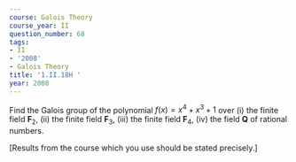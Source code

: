 ```yaml
---
course: Galois Theory
course_year: II
question_number: 68
tags:
- II
- '2008'
- Galois Theory
title: '1.II.18H '
year: 2008
---
```



Find the Galois group of the polynomial $f(x)=x^{4}+x^{3}+1$ over
(i) the finite field $\mathbf{F}_{2}$,
(ii) the finite field $\mathbf{F}_{3}$,
(iii) the finite field $\mathbf{F}_{4}$,
(iv) the field $\mathbf{Q}$ of rational numbers.

[Results from the course which you use should be stated precisely.]